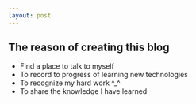 ```yaml
---
layout: post
---
```


## The reason of creating this blog

- Find a place to talk to myself
- To record to progress of learning new technologies
- To recognize my hard work ^_^
- To share the knowledge I have learned
